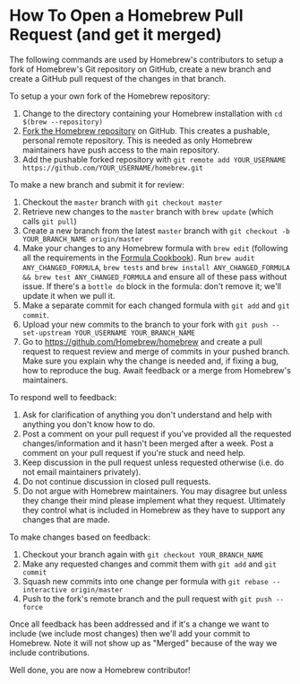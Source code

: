 # How To Open a Homebrew Pull Request (and get it merged)
The following commands are used by Homebrew's contributors to setup a fork of Homebrew's Git repository on GitHub, create a new branch and create a GitHub pull request of the changes in that branch.

To setup a your own fork of the Homebrew repository:

1. Change to the directory containing your Homebrew installation with `cd $(brew --repository)`
2. [Fork the Homebrew repository](https://github.com/Homebrew/homebrew/fork) on GitHub. This creates a pushable, personal remote repository. This is needed as only Homebrew maintainers have push access to the main repository.
3. Add the pushable forked repository with `git remote add YOUR_USERNAME https://github.com/YOUR_USERNAME/homebrew.git`

To make a new branch and submit it for review:

1. Checkout the `master` branch with `git checkout master`
2. Retrieve new changes to the `master` branch with `brew update` (which calls `git pull`)
3. Create a new branch from the latest `master` branch with `git checkout -b YOUR_BRANCH_NAME origin/master`
4. Make your changes to any Homebrew formula with `brew edit` (following all the requirements in the [Formula Cookbook](Formula-Cookbook.md)). Run `brew audit ANY_CHANGED_FORMULA`, `brew tests` and `brew install ANY_CHANGED_FORMULA && brew test ANY_CHANGED_FORMULA` and ensure all of these pass without issue. If there's a `bottle do` block in the formula: don't remove it; we'll update it when we pull it.
5. Make a separate commit for each changed formula with `git add` and `git commit`.
6. Upload your new commits to the branch to your fork with `git push --set-upstream YOUR_USERNAME YOUR_BRANCH_NAME`
7. Go to https://github.com/Homebrew/homebrew and create a pull request to request review and merge of commits in your pushed branch. Make sure you explain why the change is needed and, if fixing a bug, how to reproduce the bug. Await feedback or a merge from Homebrew's maintainers.

To respond well to feedback:

1. Ask for clarification of anything you don't understand and help with anything you don't know how to do.
2. Post a comment on your pull request if you've provided all the requested changes/information and it hasn't been merged after a week. Post a comment on your pull request if you're stuck and need help.
3. Keep discussion in the pull request unless requested otherwise (i.e. do not email maintainers privately).
4. Do not continue discussion in closed pull requests.
5. Do not argue with Homebrew maintainers. You may disagree but unless they change their mind please implement what they request. Ultimately they control what is included in Homebrew as they have to support any changes that are made.

To make changes based on feedback:

1. Checkout your branch again with `git checkout YOUR_BRANCH_NAME`
2. Make any requested changes and commit them with `git add` and `git commit`
3. Squash new commits into one change per formula with `git rebase --interactive origin/master`
4. Push to the fork's remote branch and the pull request with `git push --force`

Once all feedback has been addressed and if it's a change we want to include (we include most changes) then we'll add your commit to Homebrew. Note it will not show up as "Merged" because of the way we include contributions.

Well done, you are now a Homebrew contributor!
